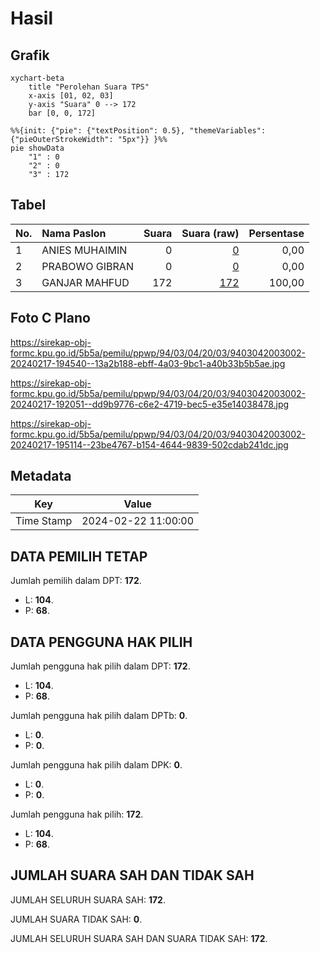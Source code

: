 # Hasil

## Grafik

```mermaid
xychart-beta
    title "Perolehan Suara TPS"
    x-axis [01, 02, 03]
    y-axis "Suara" 0 --> 172
    bar [0, 0, 172]
```

```mermaid
%%{init: {"pie": {"textPosition": 0.5}, "themeVariables": {"pieOuterStrokeWidth": "5px"}} }%%
pie showData
    "1" : 0
    "2" : 0
    "3" : 172
```

## Tabel

| No. | Nama Paslon    | Suara | Suara (raw) | Persentase |
|:--- |:-------------- | -----:| -----------:| ----------:|
| 1   | ANIES MUHAIMIN | 0     | [0][p-1]    | 0,00       |
| 2   | PRABOWO GIBRAN | 0     | [0][p-2]    | 0,00       |
| 3   | GANJAR MAHFUD  | 172   | [172][p-3]  | 100,00     |


[p-1]: https://github.com/gigit-pemilu/pemilu-2024-94-papua-tengah/blob/main/pilpres/hitung-suara/sub/94-papua-tengah/sub/03-paniai/sub/04-bogabaida/sub/2003-madou/sub/002-tps/sub/paslon-1.txt
[p-2]: https://github.com/gigit-pemilu/pemilu-2024-94-papua-tengah/blob/main/pilpres/hitung-suara/sub/94-papua-tengah/sub/03-paniai/sub/04-bogabaida/sub/2003-madou/sub/002-tps/sub/paslon-2.txt
[p-3]: https://github.com/gigit-pemilu/pemilu-2024-94-papua-tengah/blob/main/pilpres/hitung-suara/sub/94-papua-tengah/sub/03-paniai/sub/04-bogabaida/sub/2003-madou/sub/002-tps/sub/paslon-3.txt

## Foto C Plano

https://sirekap-obj-formc.kpu.go.id/5b5a/pemilu/ppwp/94/03/04/20/03/9403042003002-20240217-194540--13a2b188-ebff-4a03-9bc1-a40b33b5b5ae.jpg

https://sirekap-obj-formc.kpu.go.id/5b5a/pemilu/ppwp/94/03/04/20/03/9403042003002-20240217-192051--dd9b9776-c6e2-4719-bec5-e35e14038478.jpg

https://sirekap-obj-formc.kpu.go.id/5b5a/pemilu/ppwp/94/03/04/20/03/9403042003002-20240217-195114--23be4767-b154-4644-9839-502cdab241dc.jpg


## Metadata

| Key        | Value               |
| ---------- | ------------------- |
| Time Stamp | 2024-02-22 11:00:00 |


## DATA PEMILIH TETAP

Jumlah pemilih dalam DPT: **172**.
 * L: **104**.
 * P: **68**.

## DATA PENGGUNA HAK PILIH

Jumlah pengguna hak pilih dalam DPT: **172**.
 * L: **104**.
 * P: **68**.

Jumlah pengguna hak pilih dalam DPTb: **0**.
 * L: **0**.
 * P: **0**.

Jumlah pengguna hak pilih dalam DPK: **0**.
 * L: **0**.
 * P: **0**.

Jumlah pengguna hak pilih: **172**.
 * L: **104**.
 * P: **68**.

## JUMLAH SUARA SAH DAN TIDAK SAH

JUMLAH SELURUH SUARA SAH: **172**.

JUMLAH SUARA TIDAK SAH: **0**.

JUMLAH SELURUH SUARA SAH DAN SUARA TIDAK SAH: **172**.



